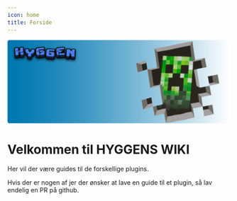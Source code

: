 ```yaml
---
icon: home
title: Forside
---
```


![](/img/main.png)

# Velkommen til HYGGENS WIKI

Her vil der være guides til de forskellige plugins. 

Hvis der er nogen af jer der ønsker at lave en guide til et plugin, så lav endelig en PR på github.